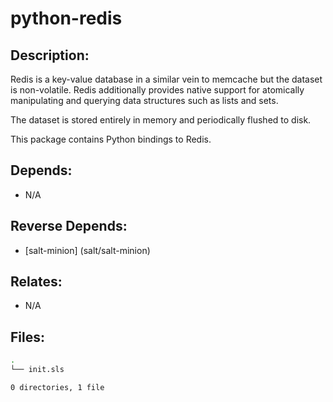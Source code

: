 # python-redis

## Description:

Redis is a key-value database in a similar vein to memcache but the dataset is non-volatile. Redis additionally provides native support for atomically manipulating and querying data structures such as lists and sets.

The dataset is stored entirely in memory and periodically flushed to disk.

This package contains Python bindings to Redis.

## Depends:

  -  N/A

## Reverse Depends:

  -  [salt-minion] (salt/salt-minion)

## Relates:

  -  N/A

## Files:

```bash
.
└── init.sls

0 directories, 1 file
```
